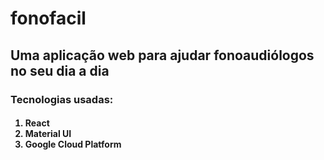 <h1>fonofacil</h1>
<h2>Uma aplicação web para ajudar fonoaudiólogos no seu dia a dia</h2>

<h3>Tecnologias usadas: </h3>
<h4>
  <ol>
    <li>
      React
    </li>
    <li>
      Material UI
    </li>
    <li>
      Google Cloud Platform
    </li>
  </ol>
</h4>
